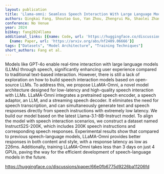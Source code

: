 ```yaml
---
layout: publication
title: 'Llama-omni: Seamless Speech Interaction With Large Language Models'
authors: Qingkai Fang, Shoutao Guo, Yan Zhou, Zhengrui Ma, Shaolei Zhang, Yang Feng
conference: No Venue
year: 2024
bibkey: fang2024llama
additional_links: [{name: Code, url: 'https://huggingface.co/discussions/paper/66e0fb6775d9226ba11206fd'},
  {name: Paper, url: 'https://arxiv.org/abs/hf2409.06666'}]
tags: ["Datasets", "Model Architecture", "Training Techniques"]
short_authors: Fang et al.
---
```

Models like GPT-4o enable real-time interaction with large language models (LLMs) through speech, significantly enhancing user experience compared to traditional text-based interaction. However, there is still a lack of exploration on how to build speech interaction models based on open-source LLMs. To address this, we propose LLaMA-Omni, a novel model architecture designed for low-latency and high-quality speech interaction with LLMs. LLaMA-Omni integrates a pretrained speech encoder, a speech adaptor, an LLM, and a streaming speech decoder. It eliminates the need for speech transcription, and can simultaneously generate text and speech responses directly from speech instructions with extremely low latency. We build our model based on the latest Llama-3.1-8B-Instruct model. To align the model with speech interaction scenarios, we construct a dataset named InstructS2S-200K, which includes 200K speech instructions and corresponding speech responses. Experimental results show that compared to previous speech-language models, LLaMA-Omni provides better responses in both content and style, with a response latency as low as 226ms. Additionally, training LLaMA-Omni takes less than 3 days on just 4 GPUs, paving the way for the efficient development of speech-language models in the future.

https://huggingface.co/discussions/paper/66e0fb6775d9226ba11206fd